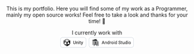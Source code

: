 <p align="center">
  This is my portfolio. Here you will find some of my work as a Programmer, mainly my open source works! Feel free to take a look and thanks for your time! 🙂
</p>

<p align="center">
  I currently work with
  <br>
  <img src="images/unity.png" />
  <img src="images/android-studio.png" />
</p>